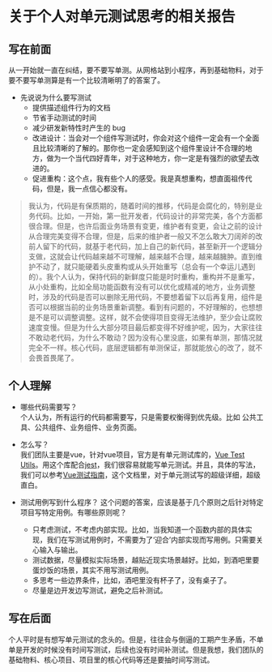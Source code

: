 # 关于个人对单元测试思考的相关报告
## 写在前面
从一开始就一直在纠结，要不要写单测。从网格站到小程序，再到基础物料，对于要不要写单测算是有一个比较清晰明了的答案了。

- 先说说为什么要写测试
    - 提供描述组件行为的文档
    - 节省手动测试的时间
    - 减少研发新特性时产生的 bug
    - 改进设计：当会对一个组件写测试时，你会对这个组件一定会有一个全面且比较清晰的了解的。那你也一定会感知到这个组件里设计不合理的地方，做为一个当代四好青年，对于这种地方，你一定是有强烈的欲望去改进的。
    - 促进重构：这个点，我有些个人的感受。我是真想重构，想直面祖传代码，但是，我一点信心都没有。

> 我认为，代码是有保质期的，随着时间的推移，代码是会腐化的，特别是业务代码。比如，一开始，第一批开发者，代码设计的非常完美，各个方面都很合理。但是，也许后面业务场景有变更，维护者有变更，会让之前的设计从合理完美变得不合理，但是，后来的维护者一般又不怎么敢大刀阔斧的改前人留下的代码，就基于老代码，加上自己的新代码，甚至新开一个逻辑分支做，这就会让代码越来越不可理解，越来越不合理，越来越臃肿。直到维护不动了，就只能硬着头皮重构或从头开始重写（总会有一个幸运儿遇到的）。我个人认为，保持代码的新鲜度只能是时时重构，重构并不是重写，从小处重构，比如全局功能函数有没有可以优化或精减的地方，业务调整时，涉及的代码是否可以删除无用代码，不要想着留下以后再复用，组件是否可以根据当前的业务场景重新调整。看到有问题的，不好理解的，也想想是不是可以调整调整。这样，就不会使得项目变得无法维护，至少会让腐败速度变慢。但是为什么大部分项目最后都变得不好维护呢，因为，大家往往不敢动老代码，为什么不敢动？因为没有心里没底，如果有单测，那情况就完全不一样。核心代码，底层逻辑都有单测保证，那就能放心的改了，就不会畏首畏尾了。


## 个人理解  
- 哪些代码需要写？  
    个人认为，所有运行的代码都需要写，只是需要权衡得到优先级。比如 公共工具、公共组件、业务组件、业务页面。
    
- 怎么写？  
    我们团队主要是vue，针对vue项目，官方是有单元测试库的，[Vue Test Utils](https://vue-test-utils.vuejs.org/zh/)。用这个库配合[jest](https://jestjs.io/)，我们很容易就能写单元测试。并且，具体的写法，我们可以参考[Vue测试指南](https://lmiller1990.github.io/vue-testing-handbook/zh-CN/#%E8%BF%99%E6%9C%AC%E6%8C%87%E5%8D%97%E6%98%AF%E4%BB%80%E4%B9%88%EF%BC%9F)，这个文档里，对于单元测试写的超级详细，超级直白。

- 测试用例写到什么程序？
    这个问题的答案，应该是基于几个原则之后针对特定项目写特定用例。有哪些原则呢？
    - 只考虑测试，不考虑内部实现。比如，当我知道一个函数内部的具体实现，我们在写测试用例时，不需要为了‘迎合’内部实现而写用例。只需要关心输入与输出。
    - 测试数据，尽量模拟实际场景，越贴近现实场景越好。比如，到酒吧里要蛋炒饭的场景，其实不用写测试用例。
    - 多思考一些边界条件，比如，酒吧里没有杯子了，没有桌子了。
    - 尽量是边开发边写测试，避免之后补测试。
    
 
## 写在后面    
个人平时是有想写单元测试的念头的。但是，往往会与倒逼的工期产生矛盾，不单单是开发的时候没有时间写测试，后续也没有时间补测试。但是我想，我们团队的基础物料、核心项目、项目里的核心代码等还是要抽时间写测试。

